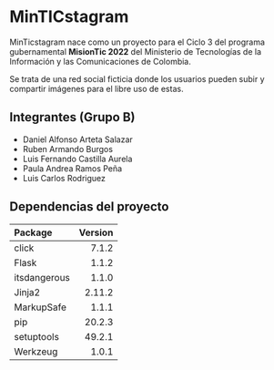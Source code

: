 # MinTICstagram

MinTicstagram nace como un proyecto para el Ciclo 3 del programa gubernamental **MisionTic 2022** del Ministerio de Tecnologías de la Información y las Comunicaciones de Colombia.

Se trata de una red social ficticia donde los usuarios pueden subir y compartir imágenes para el libre uso de estas.

## Integrantes (Grupo B)

- Daniel Alfonso Arteta Salazar
- Ruben Armando Burgos
- Luis Fernando Castilla Aurela
- Paula Andrea Ramos Peña
- Luis Carlos Rodriguez

## Dependencias del proyecto

|Package     | Version |
|:-----------|--------:|
|click       | 7.1.2   |
|Flask       | 1.1.2   |
|itsdangerous| 1.1.0   |
|Jinja2      | 2.11.2  |
|MarkupSafe  | 1.1.1   |
|pip         | 20.2.3  |
|setuptools  | 49.2.1  |
|Werkzeug    | 1.0.1   |

